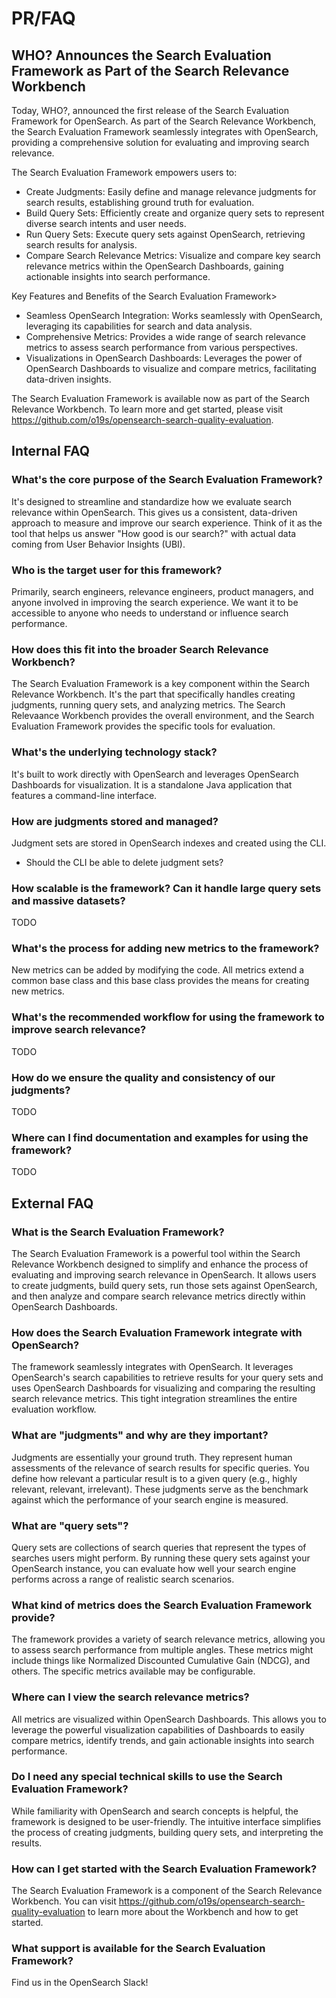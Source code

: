 # PR/FAQ

## WHO? Announces the Search Evaluation Framework as Part of the Search Relevance Workbench

Today, WHO?, announced the first release of the Search Evaluation Framework for OpenSearch. As part of the Search Relevance Workbench, the Search Evaluation Framework   seamlessly integrates with OpenSearch, providing a comprehensive solution for evaluating and improving search relevance.

The Search Evaluation Framework empowers users to:

* Create Judgments: Easily define and manage relevance judgments for search results, establishing ground truth for evaluation.
* Build Query Sets: Efficiently create and organize query sets to represent diverse search intents and user needs.
* Run Query Sets: Execute query sets against OpenSearch, retrieving search results for analysis.
* Compare Search Relevance Metrics: Visualize and compare key search relevance metrics within the OpenSearch Dashboards, gaining actionable insights into search performance.

Key Features and Benefits of the Search Evaluation Framework>

* Seamless OpenSearch Integration: Works seamlessly with OpenSearch, leveraging its capabilities for search and data analysis.
* Comprehensive Metrics: Provides a wide range of search relevance metrics to assess search performance from various perspectives.
* Visualizations in OpenSearch Dashboards: Leverages the power of OpenSearch Dashboards to visualize and compare metrics, facilitating data-driven insights.

The Search Evaluation Framework is available now as part of the Search Relevance Workbench. To learn more and get started, please visit https://github.com/o19s/opensearch-search-quality-evaluation.

## Internal FAQ

### What's the core purpose of the Search Evaluation Framework?

It's designed to streamline and standardize how we evaluate search relevance within OpenSearch. This gives us a consistent, data-driven approach to measure and improve our search experience. Think of it as the tool that helps us answer "How good is our search?" with actual data coming from User Behavior Insights (UBI).

### Who is the target user for this framework?

Primarily, search engineers, relevance engineers, product managers, and anyone involved in improving the search experience. We want it to be accessible to anyone who needs to understand or influence search performance.

### How does this fit into the broader Search Relevance Workbench?

The Search Evaluation Framework is a key component within the Search Relevance Workbench. It's the part that specifically handles creating judgments, running query sets, and analyzing metrics. The Search Relevaance Workbench provides the overall environment, and the Search Evaluation Framework provides the specific tools for evaluation.

### What's the underlying technology stack?

It's built to work directly with OpenSearch and leverages OpenSearch Dashboards for visualization. It is a standalone Java application that features a command-line interface.

### How are judgments stored and managed?

Judgment sets are stored in OpenSearch indexes and created using the CLI.

- Should the CLI be able to delete judgment sets?

### How scalable is the framework? Can it handle large query sets and massive datasets?

TODO

### What's the process for adding new metrics to the framework?

New metrics can be added by modifying the code. All metrics extend a common base class and this base class provides the means for creating new metrics.

### What's the recommended workflow for using the framework to improve search relevance?

TODO

### How do we ensure the quality and consistency of our judgments?

TODO

### Where can I find documentation and examples for using the framework?

TODO

## External FAQ

### What is the Search Evaluation Framework?

The Search Evaluation Framework is a powerful tool within the Search Relevance Workbench designed to simplify and enhance the process of evaluating and improving search relevance in OpenSearch.  It allows users to create judgments, build query sets, run those sets against OpenSearch, and then analyze and compare search relevance metrics directly within OpenSearch Dashboards.

### How does the Search Evaluation Framework integrate with OpenSearch?

The framework seamlessly integrates with OpenSearch. It leverages OpenSearch's search capabilities to retrieve results for your query sets and uses OpenSearch Dashboards for visualizing and comparing the resulting search relevance metrics. This tight integration streamlines the entire evaluation workflow.

### What are "judgments" and why are they important?

Judgments are essentially your ground truth. They represent human assessments of the relevance of search results for specific queries.  You define how relevant a particular result is to a given query (e.g., highly relevant, relevant, irrelevant). These judgments serve as the benchmark against which the performance of your search engine is measured.

### What are "query sets"?

Query sets are collections of search queries that represent the types of searches users might perform. By running these query sets against your OpenSearch instance, you can evaluate how well your search engine performs across a range of realistic search scenarios.

### What kind of metrics does the Search Evaluation Framework provide?

The framework provides a variety of search relevance metrics, allowing you to assess search performance from multiple angles. These metrics might include things like Normalized Discounted Cumulative Gain (NDCG), and others.  The specific metrics available may be configurable.

### Where can I view the search relevance metrics?

All metrics are visualized within OpenSearch Dashboards. This allows you to leverage the powerful visualization capabilities of Dashboards to easily compare metrics, identify trends, and gain actionable insights into search performance.

### Do I need any special technical skills to use the Search Evaluation Framework?

While familiarity with OpenSearch and search concepts is helpful, the framework is designed to be user-friendly. The intuitive interface simplifies the process of creating judgments, building query sets, and interpreting the results.

### How can I get started with the Search Evaluation Framework?

The Search Evaluation Framework is a component of the Search Relevance Workbench.  You can visit https://github.com/o19s/opensearch-search-quality-evaluation to learn more about the Workbench and how to get started.

### What support is available for the Search Evaluation Framework?

Find us in the OpenSearch Slack!
